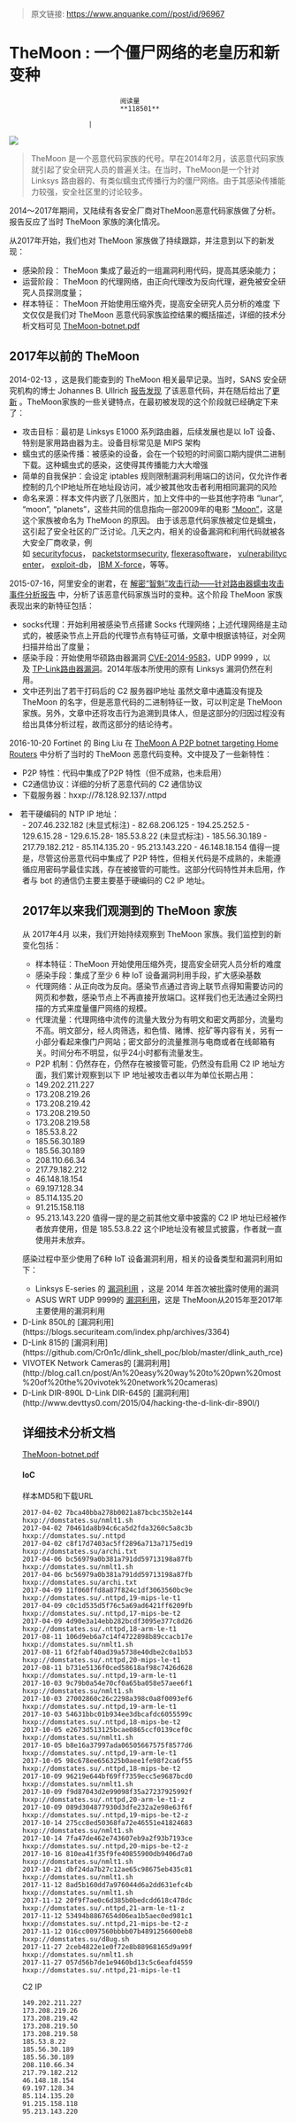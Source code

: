 > 原文链接: https://www.anquanke.com//post/id/96967 


# TheMoon : 一个僵尸网络的老皇历和新变种


                                阅读量   
                                **118501**
                            
                        |
                        
                                                                                    



[![](https://p3.ssl.qhimg.com/t01a05d50f75ff45a6a.jpg)](https://p3.ssl.qhimg.com/t01a05d50f75ff45a6a.jpg)

> TheMoon 是一个恶意代码家族的代号。早在2014年2月，该恶意代码家族就引起了安全研究人员的普遍关注。在当时，TheMoon是一个针对 Linksys 路由器的、有类似蠕虫式传播行为的僵尸网络。由于其感染传播能力较强，安全社区里的讨论较多。

2014～2017年期间，又陆续有各安全厂商对TheMoon恶意代码家族做了分析。报告反应了当时 TheMoon 家族的演化情况。

从2017年开始，我们也对 TheMoon 家族做了持续跟踪，并注意到以下的新发现：
- 感染阶段： TheMoon 集成了最近的一组漏洞利用代码，提高其感染能力；
- 运营阶段： TheMoon 的代理网络，由正向代理改为反向代理，避免被安全研究人员探测度量；
- 样本特征： TheMoon 开始使用压缩外壳，提高安全研究人员分析的难度
下文仅仅是我们对 TheMoon 恶意代码家族监控结果的概括描述，详细的技术分析文档可见 [TheMoon-botnet.pdf](http://blog.netlab.360.com/file/TheMoon-botnet.pdf)



## 2017年以前的 TheMoon

2014-02-13 ，这是我们能查到的 TheMoon 相关最早记录。当时，SANS 安全研究机构的博士 Johannes B. Ullrich [报告发现](https://isc.sans.edu/forums/diary/Linksys+Worm+TheMoon+Captured/17630) 了该恶意代码，并在随后给出了[更新](https://isc.sans.edu/diary/Linksys+Worm+%22TheMoon%22+Summary%3A+What+we+know+so+far/17633) 。TheMoon家族的一些关键特点，在最初被发现的这个阶段就已经确定下来了：
- 攻击目标：最初是 Linksys E1000 系列路由器，后续发展也是以 IoT 设备、特别是家用路由器为主。设备目标常见是 MIPS 架构
- 蠕虫式的感染传播：被感染的设备，会在一个较短的时间窗口期内提供二进制下载。这种蠕虫式的感染，这使得其传播能力大大增强
- 简单的自我保护：会设定 iptables 规则限制漏洞利用端口的访问，仅允许作者控制的几个IP地址所在地址段访问，减少被其他攻击者利用相同漏洞的风险
- 命名来源：样本文件内嵌了几张图片，加上文件中的一些其他字符串 “lunar”, “moon”, “planets”，这些共同的信息指向一部2009年的电影 [“Moon”](http://www.imdb.com/title/tt1182345/)，这是这个家族被命名为 TheMoon 的原因。
由于该恶意代码家族被定位是蠕虫，这引起了安全社区的广泛讨论。几天之内，相关的设备漏洞和利用代码就被各大安全厂商收录，例如 [securityfocus](https://www.securityfocus.com/bid/65585)， [packetstormsecurity](https://packetstormsecurity.com/files/125253), [flexerasoftware](https://secuniaresearch.flexerasoftware.com/advisories/56994)， [vulnerabilitycenter](https://www.vulnerabilitycenter.com/#!vul=43986)， [exploit-db](https://www.exploit-db.com/exploits/31683/)， [IBM X-force](https://exchange.xforce.ibmcloud.com/vulnerabilities/91196?spm=0.0.0.0.SsE6B5)，等等。

2015-07-16，阿里安全的谢君，在 [解密“智魁”攻击行动——针对路由器蠕虫攻击事件分析报告](https://security.alibaba.com/blog/blog?id=26&amp;type=security) 中，分析了该恶意代码家族当时的变种。这个阶段 TheMoon 家族表现出来的新特征包括：
- socks代理：开始利用被感染节点搭建 Socks 代理网络；上述代理网络是主动式的，被感染节点上开启的代理节点有特征可循，文章中根据该特征，对全网扫描并给出了度量；
- 感染手段：开始使用华硕路由器漏洞 [CVE-2014-9583](https://cve.mitre.org/cgi-bin/cvename.cgi?name=CVE-2014-9583)，UDP 9999 ，以及 [TP-Link路由器漏洞](https://sekurak.pl/tp-link-httptftp-backdoor/?spm=0.0.0.0.aOpRH8)。2014年版本所使用的原有 Linksys 漏洞仍然在利用。
- 文中还列出了若干打码后的 C2 服务器IP地址
虽然文章中通篇没有提及 TheMoon 的名字，但是恶意代码的二进制特征一致，可以判定是 TheMoon 家族。另外，文章中还将攻击行为追溯到具体人，但是这部分的归因过程没有给出具体分析过程，故而这部分的结论待考。

2016-10-20 Fortinet 的 Bing Liu 在 [TheMoon A P2P botnet targeting Home Routers](https://blog.fortinet.com/2016/10/20/themoon-a-p2p-botnet-targeting-home-routers) 中分析了当时的 TheMoon 恶意代码变种。文中提及了一些新特性：
- P2P 特性：代码中集成了P2P 特性（但不成熟，也未启用）
- C2通信协议：详细的分析了恶意代码的 C2 通信协议
- 下载服务器：hxxp://78.128.92.137/.nttpd
<li>若干硬编码的 NTP IP 地址：
<ul>
- 207.46.232.182 (未显式标注)
- 82.68.206.125
- 194.25.252.5
- 129.6.15.28
- 129.6.15.28- 185.53.8.22 (未显式标注)
- 185.56.30.189
- 217.79.182.212
- 85.114.135.20
- 95.213.143.220
- 46.148.18.154
值得一提是，尽管这份恶意代码中集成了 P2P 特性，但相关代码是不成熟的，未能遵循应用密码学最佳实践，存在被接管的可能性。这部分代码特性并未启用，作者与 bot 的通信仍主要主要基于硬编码的 C2 IP 地址。



## 2017年以来我们观测到的 TheMoon 家族

从 2017年4月 以来，我们开始持续观察到 TheMoon 家族。我们监控到的新变化包括：
- 样本特征：TheMoon 开始使用压缩外壳，提高安全研究人员分析的难度
- 感染手段：集成了至少 6 种 IoT 设备漏洞利用手段，扩大感染基数
- 代理网络：从正向改为反向。感染节点通过咨询上联节点得知需要访问的网页和参数，感染节点上不再直接开放端口。这样我们也无法通过全网扫描的方式来度量僵尸网络的规模。
- 代理流量：代理网络中流传的流量大致分为有明文和密文两部分，流量均不高。明文部分，经人肉筛选，和色情、赌博、挖矿等内容有关，另有一小部分看起来像门户网站；密文部分的流量推测与电商或者在线邮箱有关。时间分布不明显，似乎24小时都有流量发生。
- P2P 机制：仍然存在，仍然存在被接管可能，仍然没有启用
C2 IP 地址方面，我们累计观察到以下 IP 地址被攻击者以年为单位长期占用：
- 149.202.211.227
- 173.208.219.26
- 173.208.219.42
- 173.208.219.50
- 173.208.219.58
- 185.53.8.22
- 185.56.30.189
- 185.56.30.189
- 208.110.66.34
- 217.79.182.212
- 46.148.18.154
- 69.197.128.34
- 85.114.135.20
- 91.215.158.118
- 95.213.143.220
值得一提的是之前其他文章中披露的 C2 IP 地址已经被作者放弃使用，但是 185.53.8.22 这个IP地址没有被显式披露，作者就一直使用并未放弃。

感染过程中至少使用了6种 IoT 设备漏洞利用，相关的设备类型和漏洞利用如下：
- Linksys E-series 的 [漏洞利用](https://www.exploit-db.com/exploits/31683/) ，这是 2014 年首次被批露时使用的漏洞
- ASUS WRT UDP 9999的 [漏洞利用](https://github.com/jduck/asus-cmd)，这是 TheMoon从2015年至2017年主要使用的漏洞利用
<li>D-Link 850L的 [漏洞利用](https://blogs.securiteam.com/index.php/archives/3364)
</li>
<li>D-Link 815的 [漏洞利用](https://github.com/Cr0n1c/dlink_shell_poc/blob/master/dlink_auth_rce)
</li>
<li>VIVOTEK Network Cameras的 [漏洞利用](http://blog.cal1.cn/post/An%20easy%20way%20to%20pwn%20most%20of%20the%20vivotek%20network%20cameras)
</li>
<li>D-Link DIR-890L D-Link DIR-645的 [漏洞利用](http://www.devttys0.com/2015/04/hacking-the-d-link-dir-890l/)
</li>


## 详细技术分析文档

[TheMoon-botnet.pdf](http://blog.netlab.360.com/file/TheMoon-botnet.pdf)

#### IoC

样本MD5和下载URL

```
2017-04-02 7bca40bba278b0021a87bcbc35b2e144  hxxp://domstates.su/nmlt1.sh  
2017-04-02 70461da8b94c6ca5d2fda3260c5a8c3b  hxxp://domstates.su/.nttpd  
2017-04-02 c8f17d7403ac5ff2896a713a7175ed19  hxxp://domstates.su/archi.txt  
2017-04-06 bc56979a0b381a791dd59713198a87fb  hxxp://domstates.su/nmlt1.sh  
2017-04-06 bc56979a0b381a791dd59713198a87fb  hxxp://domstates.su/archi.txt  
2017-04-09 11f060ffd8a87f824c1df3063560bc9e  hxxp://domstates.su/.nttpd,19-mips-le-t1  
2017-04-09 c0c1d535d5f76c5a69ad6421ff6209fb  hxxp://domstates.su/.nttpd,17-mips-be-t2  
2017-04-09 4d90e3a14ebb282bcdf3095e377c8d26  hxxp://domstates.su/.nttpd,18-arm-le-t1  
2017-08-11 106d9eb6a7c14f4722898b89ccacb17e  hxxp://domstates.su/nmlt1.sh  
2017-08-11 6f2fabf40ad39a5738e40dbe2c0a1b53  hxxp://domstates.su/.nttpd,20-mips-le-t1  
2017-08-11 b731e5136f0ced58618af98c7426d628  hxxp://domstates.su/.nttpd,19-arm-le-t1  
2017-10-03 9c79b0a54e70cf0a65ba058e57aee6f1  hxxp://domstates.su/nmlt1.sh  
2017-10-03 27002860c26c2298a398c0a8f0093ef6  hxxp://domstates.su/.nttpd,19-arm-le-t1  
2017-10-03 54631bbc01b934ee3dbcafdc6055599c  hxxp://domstates.su/.nttpd,18-mips-be-t2  
2017-10-05 e2673d513125bcae0865ccf0139cef0c  hxxp://domstates.su/nmlt1.sh  
2017-10-05 b8e16a37997ada06505667575f8577d6  hxxp://domstates.su/.nttpd,19-arm-le-t1  
2017-10-05 98c678ee656325b0aee1fe98f2ca6f55  hxxp://domstates.su/.nttpd,18-mips-be-t2  
2017-10-09 96219e644bf69ff7359ecc5e9687bcd0  hxxp://domstates.su/nmlt1.sh  
2017-10-09 f9d87043d2e99098f35a27237925992f  hxxp://domstates.su/.nttpd,20-arm-le-t1-z  
2017-10-09 089d304877930d3dfe232a2e98e63f6f  hxxp://domstates.su/.nttpd,19-mips-be-t2-z  
2017-10-14 275cc8ed50368fa72e46551e41824683  hxxp://domstates.su/nmlt1.sh  
2017-10-14 7fa47de462e743607eb9a2f93b7193ce  hxxp://domstates.su/.nttpd,20-mips-be-t2-z  
2017-10-16 810ea41f35f9fe40855900db9406d7a0  hxxp://domstates.su/nmlt1.sh  
2017-10-21 dbf24da7b27c12ae65c98675eb435c81  hxxp://domstates.su/nmlt1.sh  
2017-11-12 8ad5b160dd7a976044d6a2dd631efc4b  hxxp://domstates.su/nmlt1.sh  
2017-11-12 20f9f7ae0c6d385b0bedcdd618c478dc  hxxp://domstates.su/.nttpd,21-arm-le-t1-z  
2017-11-12 53494b8867654d06ea1b5aec0ed981c1  hxxp://domstates.su/.nttpd,21-mips-be-t2-z  
2017-11-12 016cc0097560bbbb07b4891256600eb8  hxxp://domstates.su/d8ug.sh  
2017-11-27 2ceb4822e1e0f72e8b88968165d9a99f  hxxp://domstates.su/nmlt1.sh  
2017-11-27 057d56b7de1e9460bd13c5c6eafd4559  hxxp://domstates.su/.nttpd,21-mips-le-t1
```

C2 IP

```
149.202.211.227  
173.208.219.26  
173.208.219.42  
173.208.219.50  
173.208.219.58  
185.53.8.22  
185.56.30.189  
185.56.30.189  
208.110.66.34  
217.79.182.212  
46.148.18.154  
69.197.128.34  
85.114.135.20  
91.215.158.118  
95.213.143.220
```
